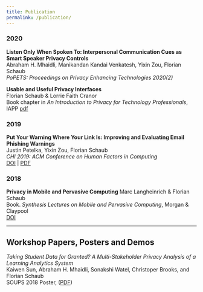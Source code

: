 ```yaml
---
title: Publication
permalink: /publication/
---
```


### 2020

__Listen Only When Spoken To: Interpersonal Communication Cues as Smart Speaker Privacy Controls__<br>
Abraham H. Mhaidli, Manikandan Kandai Venkatesh, Yixin Zou, Florian Schaub<br>
_PoPETS: Proceedings on Privacy Enhancing Technologies 2020(2)_<br>

__Usable and Useful Privacy Interfaces__<br>
Florian Schaub & Lorrie Faith Cranor<br>
Book chapter in _An Introduction to Privacy for Technology Professionals_, IAPP
[pdf](https://s3.amazonaws.com/media.iapp.org/samples/IAPP-Intro-to-Privacy-for-Tech-Prof-SAMPLE.pdf)

### 2019

__Put Your Warning Where Your Link Is: Improving and Evaluating Email Phishing Warnings__<br>
Justin Petelka, Yixin Zou, Florian Schaub<br>
_CHI 2019: ACM Conference on Human Factors in Computing_<br>
[DOI](https://doi.org/10.1145/3290605.3300748) | [PDF](https://yixinzou.github.io/publications/chi2019-petelka.pdf)

### 2018

__Privacy in Mobile and Pervasive Computing__
Marc Langheinrich & Florian Schaub<br>
Book. _Synthesis Lectures on Mobile and Pervasive Computing_, Morgan & Claypool<br>
[DOI](https://doi.org/10.2200/S00882ED1V01Y201810MPC013)


<hr>

## Workshop Papers, Posters and Demos

_Taking Student Data for Granted? A Multi-Stakeholder Privacy Analysis of a Learning Analytics System_<br>
Kaiwen Sun, Abraham H. Mhaidli, Sonakshi Watel, Christoper Brooks, and Florian Schaub<br>
SOUPS 2018 Poster, ([PDF](https://www.usenix.org/sites/default/files/soups2018posters-sun.pdf))

